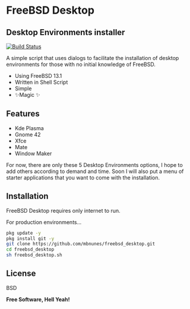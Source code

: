 # FreeBSD Desktop
## Desktop Environments installer

[![Build Status](https://travis-ci.org/joemccann/dillinger.svg?branch=master)](https://travis-ci.org/joemccann/dillinger)

A simple script that uses dialogs to facilitate the installation of desktop environments for those with no initial knowledge of FreeBSD.

- Using FreeBSD 13.1
- Written in Shell Script
- Simple
- ✨Magic ✨

## Features

- Kde Plasma
- Gnome 42
- Xfce
- Mate
- Window Maker

For now, there are only these 5 Desktop Environments options, I hope to add others according to demand and time.
Soon I will also put a menu of starter applications that you want to come with the installation.

## Installation

FreeBSD Desktop requires only internet to run.

For production environments...

```sh
pkg update -y
pkg install git -y
git clone https://github.com/mbnunes/freebsd_desktop.git
cd freebsd_desktop
sh freebsd_desktop.sh
```

## License

BSD

**Free Software, Hell Yeah!**

[//]: # (These are reference links used in the body of this note and get stripped out when the markdown processor does its job. There is no need to format nicely because it shouldn't be seen. Thanks SO - http://stackoverflow.com/questions/4823468/store-comments-in-markdown-syntax)

   [dill]: <https://github.com/joemccann/dillinger>
   [git-repo-url]: <https://github.com/joemccann/dillinger.git>
   [john gruber]: <http://daringfireball.net>
   [df1]: <http://daringfireball.net/projects/markdown/>
   [markdown-it]: <https://github.com/markdown-it/markdown-it>
   [Ace Editor]: <http://ace.ajax.org>
   [node.js]: <http://nodejs.org>
   [Twitter Bootstrap]: <http://twitter.github.com/bootstrap/>
   [jQuery]: <http://jquery.com>
   [@tjholowaychuk]: <http://twitter.com/tjholowaychuk>
   [express]: <http://expressjs.com>
   [AngularJS]: <http://angularjs.org>
   [Gulp]: <http://gulpjs.com>

   [PlDb]: <https://github.com/joemccann/dillinger/tree/master/plugins/dropbox/README.md>
   [PlGh]: <https://github.com/joemccann/dillinger/tree/master/plugins/github/README.md>
   [PlGd]: <https://github.com/joemccann/dillinger/tree/master/plugins/googledrive/README.md>
   [PlOd]: <https://github.com/joemccann/dillinger/tree/master/plugins/onedrive/README.md>
   [PlMe]: <https://github.com/joemccann/dillinger/tree/master/plugins/medium/README.md>
   [PlGa]: <https://github.com/RahulHP/dillinger/blob/master/plugins/googleanalytics/README.md>
